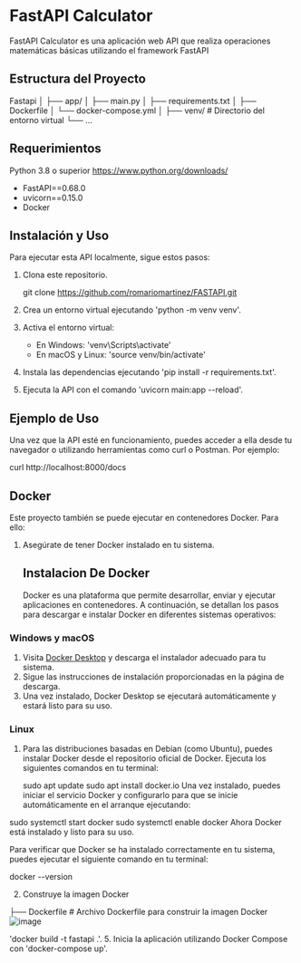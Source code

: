 # FastAPI Calculator

FastAPI Calculator es una aplicación web API que realiza operaciones matemáticas básicas utilizando el framework FastAPI 

## Estructura del Proyecto
Fastapi
│
├── app/
│   ├── main.py
│   ├── requirements.txt
│   ├──  Dockerfile
│   └── docker-compose.yml
│
├── venv/                # Directorio del entorno virtual
└── ...

## Requerimientos 
 Python 3.8 o superior https://www.python.org/downloads/
- FastAPI==0.68.0
- uvicorn==0.15.0
- Docker 

## Instalación y Uso

Para ejecutar esta API localmente, sigue estos pasos:

1. Clona este repositorio.

   git clone https://github.com/romariomartinez/FASTAPI.git
   
2. Crea un entorno virtual ejecutando
   'python -m venv venv'.
   
3. Activa el entorno virtual:
   - En Windows: 'venv\Scripts\activate'
   - En macOS y Linux: 'source venv/bin/activate'
     
4. Instala las dependencias ejecutando
   'pip install -r requirements.txt'.
   
6. Ejecuta la API con el comando
   'uvicorn main:app --reload'.

## Ejemplo de Uso

Una vez que la API esté en funcionamiento, puedes acceder a ella desde tu navegador o utilizando herramientas como curl o Postman. Por ejemplo:

curl http://localhost:8000/docs

## Docker

Este proyecto también se puede ejecutar en contenedores Docker. Para ello:

1. Asegúrate de tener Docker instalado en tu sistema.
   ## Instalacion De Docker
   
   Docker es una plataforma que permite desarrollar, enviar y ejecutar aplicaciones en contenedores. A continuación, se detallan los pasos para descargar e instalar Docker en diferentes sistemas operativos:

### Windows y macOS

1. Visita [Docker Desktop](https://www.docker.com/products/docker-desktop) y descarga el instalador adecuado para tu sistema.
2. Sigue las instrucciones de instalación proporcionadas en la página de descarga.
3. Una vez instalado, Docker Desktop se ejecutará automáticamente y estará listo para su uso.

### Linux

1. Para las distribuciones basadas en Debian (como Ubuntu), puedes instalar Docker desde el repositorio oficial de Docker. Ejecuta los siguientes comandos en tu terminal:

 
   sudo apt update
   sudo apt install docker.io
Una vez instalado, puedes iniciar el servicio Docker y configurarlo para que se inicie automáticamente en el arranque ejecutando:

 sudo systemctl start docker
 sudo systemctl enable docker
Ahora Docker está instalado y listo para su uso.

Para verificar que Docker se ha instalado correctamente en tu sistema, puedes ejecutar el siguiente comando en tu terminal:

docker --version

2. Construye la imagen Docker

├── Dockerfile           # Archivo Dockerfile para construir la imagen Docker
![image](https://github.com/romariomartinez/FASTAPI/assets/79557747/c3903725-6533-4012-94a3-a1f29c234826)

   'docker build -t  fastapi .'.
5. Inicia la aplicación utilizando Docker Compose con 'docker-compose up'.
